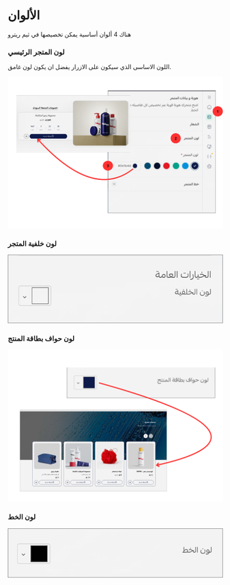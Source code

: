 

# الألوان

هناك 4 ألوان أساسية يمكن تخصيصها في ثيم ريترو

### لون المتجر الرئيسي
اللون الاساسى الذي سيكون على الازرار يفضل ان يكون لون غامق.

![main-color](/img/theme-options/main-color.png)

### لون خلفية المتجر
![bg-color](/img/theme-options/bg-color.png)

### لون حواف بطاقة المنتج
![border-color](/img/theme-options/border-color.png)

### لون الخط 
![text-color](/img/theme-options/text-color.png)
